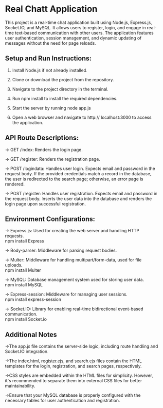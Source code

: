 
# Real Chatt Application

This project is a real-time chat application built using Node.js, Express.js, Socket.IO, and MySQL. It allows users to register, login, and engage in real-time text-based communication with other users. The application features user authentication, session management, and dynamic updating of messages without the need for page reloads. 


## Setup and Run Instructions:

1. Install Node.js if not already installed.

2. Clone or download the project from the repository.

3. Navigate to the project directory in the terminal.

4. Run npm install to install the required dependencies.

5. Start the server by running node app.js

6. Open a web browser and navigate to http://     localhost:3000 to access the application.

## API Route Descriptions:

-> GET /index: Renders the login page.

-> GET /register: Renders the registration page.

-> POST /logindata: Handles user login. Expects email and password in the request body. If the provided credentials match a record in the database, the user is redirected to the search page; otherwise, an error page is rendered.

-> POST /register: Handles user registration. Expects email and password in the request body. Inserts the user data into the database and renders the login page upon successful registration.

## Environment Configurations:

-> Express.js: Used for creating the web server and handling HTTP  requests.  
npm install Express

-> Body-parser: Middleware for parsing request 
                 bodies.   
 
-> Multer: Middleware for handling multipart/form-data, used for file uploads.  
 npm install Multer     

-> MySQL: Database management system used for storing user data.    
npm install MySQL

-> Express-session: Middleware for managing user sessions.    
 npm install express-session

-> Socket.IO: Library for enabling real-time 
      bidirectional  event-based communication.  
       npm install Socket.io


## Additional Notes

->The app.js file contains the server-side logic, including route handling and Socket.IO integration.

->The index.html, register.ejs, and search.ejs files contain the HTML templates for the login, registration, and search pages, respectively.

->CSS styles are embedded within the HTML files for simplicity. However, it's recommended to separate them into external CSS files for better maintainability.

->Ensure that your MySQL database is properly configured with the necessary tables for user authentication and registration.
